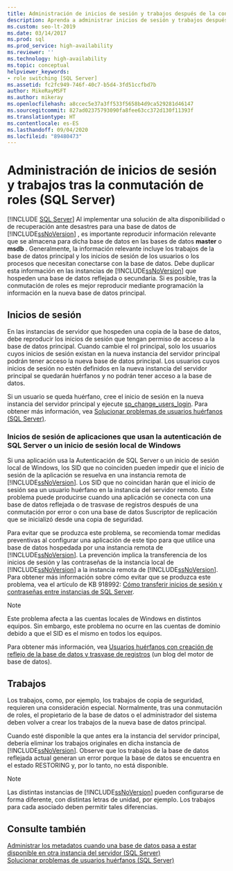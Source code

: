 ```yaml
---
title: Administración de inicios de sesión y trabajos después de la conmutación por error del reflejo
description: Aprenda a administrar inicios de sesión y trabajos después de la conmutación por error de la base de datos reflejada desde la base de datos principal a la secundaria.
ms.custom: seo-lt-2019
ms.date: 03/14/2017
ms.prod: sql
ms.prod_service: high-availability
ms.reviewer: ''
ms.technology: high-availability
ms.topic: conceptual
helpviewer_keywords:
- role switching [SQL Server]
ms.assetid: fc2fc949-746f-40c7-b5d4-3fd51ccfbd7b
author: MikeRayMSFT
ms.author: mikeray
ms.openlocfilehash: a8ccec5e37a3ff533f5658b4d9ca529281d46147
ms.sourcegitcommit: 827ad02375793090fa8fee63cc372d130f11393f
ms.translationtype: HT
ms.contentlocale: es-ES
ms.lasthandoff: 09/04/2020
ms.locfileid: "89480473"
---
```

# <a name="management-of-logins-and-jobs-after-role-switching-sql-server"></a>Administración de inicios de sesión y trabajos tras la conmutación de roles (SQL Server)
 [!INCLUDE [SQL Server](../../includes/applies-to-version/sqlserver.md)]
  Al implementar una solución de alta disponibilidad o de recuperación ante desastres para una base de datos de [!INCLUDE[ssNoVersion](../../includes/ssnoversion-md.md)] , es importante reproducir información relevante que se almacena para dicha base de datos en las bases de datos **master** o **msdb** . Generalmente, la información relevante incluye los trabajos de la base de datos principal y los inicios de sesión de los usuarios o los procesos que necesitan conectarse con la base de datos. Debe duplicar esta información en las instancias de [!INCLUDE[ssNoVersion](../../includes/ssnoversion-md.md)] que hospeden una base de datos reflejada o secundaria. Si es posible, tras la conmutación de roles es mejor reproducir mediante programación la información en la nueva base de datos principal.  
  
## <a name="logins"></a>Inicios de sesión  
 En las instancias de servidor que hospeden una copia de la base de datos, debe reproducir los inicios de sesión que tengan permiso de acceso a la base de datos principal. Cuando cambie el rol principal, solo los usuarios cuyos inicios de sesión existan en la nueva instancia del servidor principal podrán tener acceso la nueva base de datos principal. Los usuarios cuyos inicios de sesión no estén definidos en la nueva instancia del servidor principal se quedarán huérfanos y no podrán tener acceso a la base de datos.  
  
 Si un usuario se queda huérfano, cree el inicio de sesión en la nueva instancia del servidor principal y ejecute [sp_change_users_login](../../relational-databases/system-stored-procedures/sp-change-users-login-transact-sql.md). Para obtener más información, vea [Solucionar problemas de usuarios huérfanos &#40;SQL Server&#41;](../../sql-server/failover-clusters/troubleshoot-orphaned-users-sql-server.md).  
  
###  <a name="logins-of-applications-that-use-sql-server-authentication-or-a-local-windows-login"></a><a name="SSauthentication"></a> Inicios de sesión de aplicaciones que usan la autenticación de SQL Server o un inicio de sesión local de Windows  
 Si una aplicación usa la Autenticación de SQL Server o un inicio de sesión local de Windows, los SID que no coinciden pueden impedir que el inicio de sesión de la aplicación se resuelva en una instancia remota de [!INCLUDE[ssNoVersion](../../includes/ssnoversion-md.md)]. Los SID que no coincidan harán que el inicio de sesión sea un usuario huérfano en la instancia del servidor remoto. Este problema puede producirse cuando una aplicación se conecta con una base de datos reflejada o de trasvase de registros después de una conmutación por error o con una base de datos Suscriptor de replicación que se inicializó desde una copia de seguridad.  
  
 Para evitar que se produzca este problema, se recomienda tomar medidas preventivas al configurar una aplicación de este tipo para que utilice una base de datos hospedada por una instancia remota de [!INCLUDE[ssNoVersion](../../includes/ssnoversion-md.md)]. La prevención implica la transferencia de los inicios de sesión y las contraseñas de la instancia local de [!INCLUDE[ssNoVersion](../../includes/ssnoversion-md.md)] a la instancia remota de [!INCLUDE[ssNoVersion](../../includes/ssnoversion-md.md)]. Para obtener más información sobre cómo evitar que se produzca este problema, vea el artículo de KB 918992: [Cómo transferir inicios de sesión y contraseñas entre instancias de SQL Server](https://support.microsoft.com/kb/918992/).  
  
> [!NOTE]  
>  Este problema afecta a las cuentas locales de Windows en distintos equipos. Sin embargo, este problema no ocurre en las cuentas de dominio debido a que el SID es el mismo en todos los equipos.  
  
 Para obtener más información, vea [Usuarios huérfanos con creación de reflejo de la base de datos y trasvase de registros](https://docs.microsoft.com/archive/blogs/sqlserverfaq/orphaned-users-with-database-mirroring-and-log-shipping) (un blog del motor de base de datos).  
  
## <a name="jobs"></a>Trabajos  
 Los trabajos, como, por ejemplo, los trabajos de copia de seguridad, requieren una consideración especial. Normalmente, tras una conmutación de roles, el propietario de la base de datos o el administrador del sistema deben volver a crear los trabajos de la nueva base de datos principal.  
  
 Cuando esté disponible la que antes era la instancia del servidor principal, debería eliminar los trabajos originales en dicha instancia de [!INCLUDE[ssNoVersion](../../includes/ssnoversion-md.md)]. Observe que los trabajos de la base de datos reflejada actual generan un error porque la base de datos se encuentra en el estado RESTORING y, por lo tanto, no está disponible.  
  
> [!NOTE]  
>  Las distintas instancias de [!INCLUDE[ssNoVersion](../../includes/ssnoversion-md.md)] pueden configurarse de forma diferente, con distintas letras de unidad, por ejemplo. Los trabajos para cada asociado deben permitir tales diferencias.  
  
## <a name="see-also"></a>Consulte también  
 [Administrar los metadatos cuando una base de datos pasa a estar disponible en otra instancia del servidor &#40;SQL Server&#41;](../../relational-databases/databases/manage-metadata-when-making-a-database-available-on-another-server.md)   
 [Solucionar problemas de usuarios huérfanos &#40;SQL Server&#41;](../../sql-server/failover-clusters/troubleshoot-orphaned-users-sql-server.md)  
  
  
